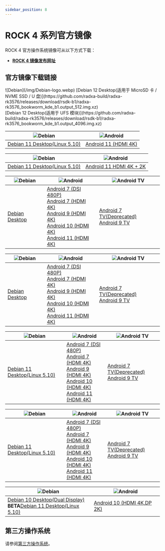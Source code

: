 ```yaml
---
sidebar_position: 8
---
```


# ROCK 4 系列官方镜像

ROCK 4 官方操作系统镜像可从以下方式下载：

- **[ROCK 4 镜像发布网址](https://github.com/radxa-build)**

## 官方镜像下载链接

<Tabs queryString="model">

<TabItem value="ROCK 4D" label="ROCK 4D">
![Debian](/img/Debian-logo.webp) 
[Debian 12 Desktop(适用于 MicroSD 卡 / NVME SSD / U 盘)](https://github.com/radxa-build/radxa-rk3576/releases/download/rsdk-b1/radxa-rk3576_bookworm_kde_b1.output_512.img.xz)<br/>[Debian 12 Desktop(适用于 UFS 模块)](https://github.com/radxa-build/radxa-rk3576/releases/download/rsdk-b1/radxa-rk3576_bookworm_kde_b1.output_4096.img.xz) 

  </TabItem>

  <TabItem value="ROCK 4SE" label="ROCK 4SE" default>

| ![Debian](/img/Debian-logo.webp)                                                  | ![Android](/img/Android-Logo.webp)                                                                                                                    |
| --------------------------------------------------------------------------------- | ----------------------------------------------------------------------------------------------------------------------------------------------------- |
| [Debian 11 Desktop(Linux 5.10)](https://github.com/radxa-build/rock-4se/releases) | [Android 11 (HDMI 4K)](https://github.com/radxa/manifests/releases/download/RockPi-android11-20220819_1707/rock4b-se-android11-20220819-1907-gpt.zip) |

  </TabItem>
  <TabItem value="ROCK 4C+" label="ROCK 4C+">

| ![Debian](/img/Debian-logo.webp)                                                      | ![Android](/img/Android-Logo.webp)                                                                                                                          |
| ------------------------------------------------------------------------------------- | ----------------------------------------------------------------------------------------------------------------------------------------------------------- |
| [Debian 11 Desktop(Linux 5.10)](https://github.com/radxa-build/rock-4c-plus/releases) | [Android 11 HDMI 4K + 2K](https://github.com/radxa/manifests/releases/download/Rock-android11-20220408_1204/Rock4C_Plus_Android11_20220408_1609-gpt.img.xz) |

  </TabItem>
  <TabItem value="ROCK 4A+" label="ROCK 4A+">

| ![Debian](/img/Debian-logo.webp)                                          | ![Android](/img/Android-Logo.webp)                                                                                                                                                                                                                                                                                                                                                                    | ![Android TV](/img/Android-tv-logo.webp)                                                                                                    |
| ------------------------------------------------------------------------- | ----------------------------------------------------------------------------------------------------------------------------------------------------------------------------------------------------------------------------------------------------------------------------------------------------------------------------------------------------------------------------------------------------- | ------------------------------------------------------------------------------------------------------------------------------------------- |
| [Debian Desktop](https://github.com/radxa-build/rock-pi-4a-plus/releases) | [Android 7 (DSI 480P)](https://rock.sh/rockpi-android7-dsi-download)<br/>[Android 7 (HDMI 4K)](https://rock.sh/rockpi-android7-download)<br/>[Android 9 (HDMI 4K)](https://rock.sh/rockpi-android9-gpt-download)<br/>[Android 10 (HDMI 4K)](https://rock.sh/rockpi4b-android10-gpt-download)<br/>[Android 11 (HDMI 4K)](https://github.com/radxa/manifests/releases/tag/Rock-android11-20211115_1851) | [Android 7 TV(Deprecated)](https://rock.sh/rockpi-android7-tv-download)<br/>[Android 9 TV](https://rock.sh/rockpi-android9-tv-gpt-download) |

  </TabItem>
  <TabItem value="ROCK 4B+" label="ROCK 4B+">

| ![Debian](/img/Debian-logo.webp)                                          | ![Android](/img/Android-Logo.webp)                                                                                                                                                                                                                                                                                                                                                                    | ![Android TV](/img/Android-tv-logo.webp)                                                                                                    |
| ------------------------------------------------------------------------- | ----------------------------------------------------------------------------------------------------------------------------------------------------------------------------------------------------------------------------------------------------------------------------------------------------------------------------------------------------------------------------------------------------- | ------------------------------------------------------------------------------------------------------------------------------------------- |
| [Debian Desktop](https://github.com/radxa-build/rock-pi-4a-plus/releases) | [Android 7 (DSI 480P)](https://rock.sh/rockpi-android7-dsi-download)<br/>[Android 7 (HDMI 4K)](https://rock.sh/rockpi-android7-download)<br/>[Android 9 (HDMI 4K)](https://rock.sh/rockpi-android9-gpt-download)<br/>[Android 10 (HDMI 4K)](https://rock.sh/rockpi4b-android10-gpt-download)<br/>[Android 11 (HDMI 4K)](https://github.com/radxa/manifests/releases/tag/Rock-android11-20211115_1851) | [Android 7 TV(Deprecated)](https://rock.sh/rockpi-android7-tv-download)<br/>[Android 9 TV](https://rock.sh/rockpi-android9-tv-gpt-download) |

  </TabItem>
  <TabItem value="ROCK 4A" label="ROCK 4A">

| ![Debian](/img/Debian-logo.webp)                                                    | ![Android](/img/Android-Logo.webp)                                                                                                                                                                                                                                                                                                                                                                    | ![Android TV](/img/Android-tv-logo.webp)                                                                                                    |
| ----------------------------------------------------------------------------------- | ----------------------------------------------------------------------------------------------------------------------------------------------------------------------------------------------------------------------------------------------------------------------------------------------------------------------------------------------------------------------------------------------------- | ------------------------------------------------------------------------------------------------------------------------------------------- |
| [Debian 11 Desktop(Linux 5.10)](https://github.com/radxa-build/rock-pi-4a/releases) | [Android 7 (DSI 480P)](https://rock.sh/rockpi-android7-dsi-download)<br/>[Android 7 (HDMI 4K)](https://rock.sh/rockpi-android7-download)<br/>[Android 9 (HDMI 4K)](https://rock.sh/rockpi-android9-gpt-download)<br/>[Android 10 (HDMI 4K)](https://rock.sh/rockpi4b-android10-gpt-download)<br/>[Android 11 (HDMI 4K)](https://github.com/radxa/manifests/releases/tag/Rock-android11-20211115_1851) | [Android 7 TV(Deprecated)](https://rock.sh/rockpi-android7-tv-download)<br/>[Android 9 TV](https://rock.sh/rockpi-android9-tv-gpt-download) |

  </TabItem>
  <TabItem value="ROCK 4B" label="ROCK 4B">

| ![Debian](/img/Debian-logo.webp)                                                    | ![Android](/img/Android-Logo.webp)                                                                                                                                                                                                                                                                                                                                                                    | ![Android TV](/img/Android-tv-logo.webp)                                                                                                    |
| ----------------------------------------------------------------------------------- | ----------------------------------------------------------------------------------------------------------------------------------------------------------------------------------------------------------------------------------------------------------------------------------------------------------------------------------------------------------------------------------------------------- | ------------------------------------------------------------------------------------------------------------------------------------------- |
| [Debian 11 Desktop(Linux 5.10)](https://github.com/radxa-build/rock-pi-4b/releases) | [Android 7 (DSI 480P)](https://rock.sh/rockpi-android7-dsi-download)<br/>[Android 7 (HDMI 4K)](https://rock.sh/rockpi-android7-download)<br/>[Android 9 (HDMI 4K)](https://rock.sh/rockpi-android9-gpt-download)<br/>[Android 10 (HDMI 4K)](https://rock.sh/rockpi4b-android10-gpt-download)<br/>[Android 11 (HDMI 4K)](https://github.com/radxa/manifests/releases/tag/Rock-android11-20211115_1851) | [Android 7 TV(Deprecated)](https://rock.sh/rockpi-android7-tv-download)<br/>[Android 9 TV](https://rock.sh/rockpi-android9-tv-gpt-download) |

  </TabItem>
  <TabItem value="ROCK 4C" label="ROCK 4C">

| ![Debian](/img/Debian-logo.webp)                                                                                                                                                                                                                                            | ![Android](/img/Android-Logo.webp)                                            |
| --------------------------------------------------------------------------------------------------------------------------------------------------------------------------------------------------------------------------------------------------------------------------- | ----------------------------------------------------------------------------- |
| [Debian 10 Desktop(Dual Display)](https://github.com/radxa/rock-pi-images-released/releases/download/v20210824/rockpi4c_debian_buster_xfce4_arm64_20210824_0245-gpt.img.gz)<br/>**BETA**[Debian 11 Desktop(Linux 5.10)](https://github.com/radxa-build/rock-pi-4c/releases) | [Android 10 (HDMI 4K,DP 2K)](https://rock.sh/rockpi4c-android10-gpt-download) |

  </TabItem>

</Tabs>

## 第三方操作系统

请参阅[第三方操作系统](./alternative-os/third-party-images)。

